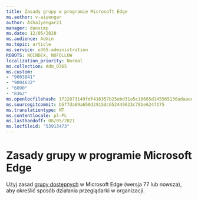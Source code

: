 ```yaml
---
title: Zasady grupy w programie Microsoft Edge
ms.author: v-aiyengar
author: AshaIyengar21
manager: dansimp
ms.date: 12/05/2020
ms.audience: Admin
ms.topic: article
ms.service: o365-administration
ROBOTS: NOINDEX, NOFOLLOW
localization_priority: Normal
ms.collection: Adm_O365
ms.custom:
- "9003841"
- "9004632"
- "6890"
- "8362"
ms.openlocfilehash: 1722873149fdf416357b25ebd31a5c10665d145565130adaaee6cee30af0bdcb
ms.sourcegitcommit: b5f7da89a650d2915dc652449623c78be6247175
ms.translationtype: MT
ms.contentlocale: pl-PL
ms.lasthandoff: 08/05/2021
ms.locfileid: "53913473"
---
```

# <a name="group-policies-in-microsoft-edge"></a>Zasady grupy w programie Microsoft Edge

Użyj zasad [grupy dostępnych](https://go.microsoft.com/fwlink/?linkid=2134623) w Microsoft Edge (wersja 77 lub nowsza), aby określić sposób działania przeglądarki w organizacji.
